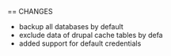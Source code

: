 == CHANGES

* backup all databases by default
* exclude data of drupal cache tables by defa
* added support for default credentials
